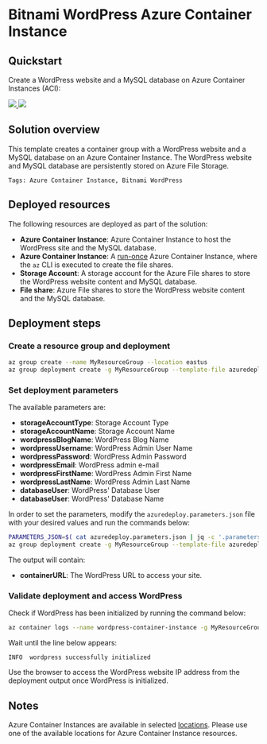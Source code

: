 # Bitnami WordPress Azure Container Instance

## Quickstart

Create a WordPress website and a MySQL database on Azure Container Instances (ACI):

<a href="https://portal.azure.com/#create/Microsoft.Template/uri/https%3A%2F%2Fraw.githubusercontent.com%2anarchitect%2Faci-templates%2Fmaster%2Fwordpress%2Fazuredeploy.json" target="_blank">
    <img src="http://azuredeploy.net/deploybutton.png"/>
</a>
<a href="http://armviz.io/#/?load=https%3A%2F%2Fraw.githubusercontent.com%2Fbitnami-labs%2Faci-templates%2Fmaster%2Fwordpress%2Fazuredeploy.json" target="_blank">
    <img src="http://armviz.io/visualizebutton.png"/>
</a>

## Solution overview

This template creates a container group with a WordPress website and a MySQL database on an Azure Container Instance. The WordPress website and MySQL database are persistently stored on Azure File Storage.

`Tags: Azure Container Instance, Bitnami WordPress`

## Deployed resources

The following resources are deployed as part of the solution:

+ **Azure Container Instance**: Azure Container Instance to host the WordPress site and the MySQL database.
+ **Azure Container Instance**: A [run-once](https://docs.microsoft.com/en-us/azure/container-instances/container-instances-restart-policy#container-restart-policy) Azure Container Instance, where the `az` CLI is executed to create the file shares.
+ **Storage Account**: A storage account for the Azure File shares to store the WordPress website content and MySQL database.
+ **File share**: Azure File shares to store the WordPress website content and the MySQL database.

## Deployment steps

### Create a resource group and deployment

```bash
az group create --name MyResourceGroup --location eastus
az group deployment create -g MyResourceGroup --template-file azuredeploy.json
```

### Set deployment parameters

The available parameters are:

+ **storageAccountType**: Storage Account Type
+ **storageAccountName**: Storage Account Name
+ **wordpressBlogName**: WordPress Blog Name
+ **wordpressUsername**: WordPress Admin User Name
+ **wordpressPassword**: WordPress Admin Password
+ **wordpressEmail**: WordPress admin e-mail
+ **wordpressFirstName**: WordPress Admin First Name
+ **wordpressLastName**: WordPress Admin Last Name
+ **databaseUser**: WordPress' Database User
+ **databaseUser**: WordPress' Database Name

In order to set the parameters, modify the `azuredeploy.parameters.json` file with your desired values and run the commands below:

```bash
PARAMETERS_JSON=$( cat azuredeploy.parameters.json | jq -c '.parameters' )
az group deployment create -g MyResourceGroup --template-file azuredeploy.json --parameters "$PARAMETERS_JSON"
```

The output will contain:

+ **containerURL**: The WordPress URL to access your site.

### Validate deployment and access WordPress

Check if WordPress has been initialized by running the command below:

```bash
az container logs --name wordpress-container-instance -g MyResourceGroup --container-name wordpress --follow
```

Wait until the line below appears:

```
INFO  wordpress successfully initialized
```

Use the browser to access the WordPress website IP address from the deployment output once WordPress is initialized. 

## Notes

Azure Container Instances are available in selected [locations](https://docs.microsoft.com/en-us/azure/container-instances/container-instances-quotas#region-availability). Please use one of the available locations for Azure Container Instance resources.
